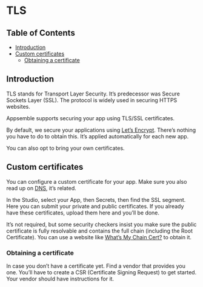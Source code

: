 # TLS

## Table of Contents

- [Introduction](#introduction)
- [Custom certificates](#custom-certificates)
  - [Obtaining a certificate](#obtaining-a-certificate)

## Introduction

TLS stands for Transport Layer Security. It’s predecessor was Secure Sockets Layer (SSL). The
protocol is widely used in securing HTTPS websites.

Appsemble supports securing your app using TLS/SSL certificates.

By default, we secure your applications using [Let’s Encrypt]. There’s nothing you have to do to
obtain this. It’s applied automatically for each new app.

You can also opt to bring your own certificates.

## Custom certificates

You can configure a custom certificate for your app. Make sure you also read up on [DNS](dns.md),
it’s related.

In the Studio, select your App, then Secrets, then find the SSL segment. Here you can submit your
private and public certificates. If you already have these certificates, upload them here and you’ll
be done.

It’s not required, but some security checkers insist you make sure the public certificate is fully
resolvable and contains the full chain (including the Root Certificate). You can use a website like
[What’s My Chain Cert?] to obtain it.

### Obtaining a certificate

In case you don’t have a certificate yet. Find a vendor that provides you one. You’ll have to create
a CSR (Certificate Signing Request) to get started. Your vendor should have instructions for it.

[let’s encrypt]: https://letsencrypt.org
[What’s My Chain Cert?]: https://whatsmychaincert.com
